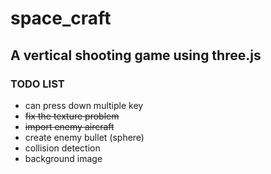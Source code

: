 # space_craft 

## A vertical shooting game using three.js

### TODO LIST
+ can press down multiple key
+ ~~fix the texture problem~~
+ ~~import enemy aircraft~~
+ create enemy bullet (sphere)
+ collision detection
+ background image